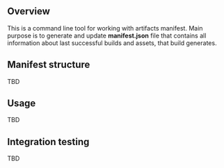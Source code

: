 
## Overview

This is a command line tool for working with artifacts manifest.
Main purpose is to generate and update **manifest.json** file that contains all information
about last successful builds and assets, that build generates.


## Manifest structure

TBD

## Usage

TBD

## Integration testing

TBD
